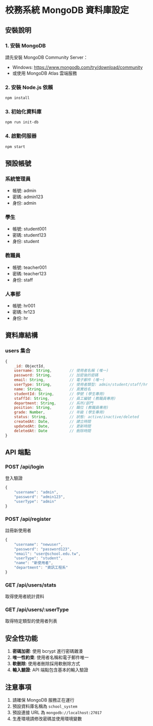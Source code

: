 # 校務系統 MongoDB 資料庫設定

## 安裝說明

### 1. 安裝 MongoDB
請先安裝 MongoDB Community Server：
- Windows: https://www.mongodb.com/try/download/community
- 或使用 MongoDB Atlas 雲端服務

### 2. 安裝 Node.js 依賴
```bash
npm install
```

### 3. 初始化資料庫
```bash
npm run init-db
```

### 4. 啟動伺服器
```bash
npm start
```

## 預設帳號

### 系統管理員
- 帳號: admin
- 密碼: admin123
- 身份: admin

### 學生
- 帳號: student001
- 密碼: student123
- 身份: student

### 教職員
- 帳號: teacher001
- 密碼: teacher123
- 身份: staff

### 人事部
- 帳號: hr001
- 密碼: hr123
- 身份: hr

## 資料庫結構

### users 集合
```javascript
{
    _id: ObjectId,
    username: String,        // 使用者名稱 (唯一)
    password: String,        // 加密後的密碼
    email: String,           // 電子郵件 (唯一)
    userType: String,        // 使用者類型: admin/student/staff/hr
    name: String,            // 真實姓名
    studentId: String,       // 學號 (學生專用)
    staffId: String,         // 員工編號 (教職員專用)
    department: String,      // 系所/部門
    position: String,        // 職位 (教職員專用)
    grade: Number,           // 年級 (學生專用)
    status: String,          // 狀態: active/inactive/deleted
    createdAt: Date,         // 建立時間
    updatedAt: Date,         // 更新時間
    deletedAt: Date          // 刪除時間
}
```

## API 端點

### POST /api/login
登入驗證
```javascript
{
    "username": "admin",
    "password": "admin123",
    "userType": "admin"
}
```

### POST /api/register
註冊新使用者
```javascript
{
    "username": "newuser",
    "password": "password123",
    "email": "user@school.edu.tw",
    "userType": "student",
    "name": "新使用者",
    "department": "資訊工程系"
}
```

### GET /api/users/stats
取得使用者統計資料

### GET /api/users/:userType
取得特定類型的使用者列表

## 安全性功能

1. **密碼加密**: 使用 bcrypt 進行密碼雜湊
2. **唯一性約束**: 使用者名稱和電子郵件唯一
3. **軟刪除**: 使用者刪除採用軟刪除方式
4. **輸入驗證**: API 端點包含基本的輸入驗證

## 注意事項

1. 請確保 MongoDB 服務正在運行
2. 預設資料庫名稱為 `school_system`
3. 預設連接 URL 為 `mongodb://localhost:27017`
4. 生產環境請修改密碼並使用環境變數

